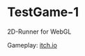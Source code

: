 # TestGame-1
2D-Runner for WebGL
<p>Gameplay: <a href="https://naumnek.itch.io/cube-b1" title="itch.io">itch.io</a>
